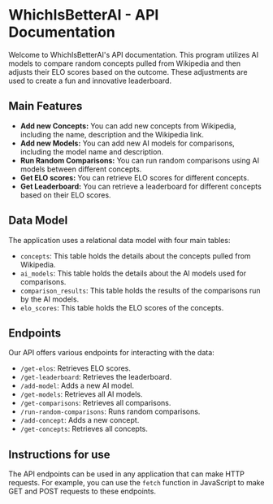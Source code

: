 # WhichIsBetterAI - API Documentation

Welcome to WhichIsBetterAI's API documentation. This program utilizes AI models to compare random concepts pulled from Wikipedia and then adjusts their ELO scores based on the outcome. These adjustments are used to create a fun and innovative leaderboard.

## Main Features

- **Add new Concepts:** You can add new concepts from Wikipedia, including the name, description and the Wikipedia link.
- **Add new Models:** You can add new AI models for comparisons, including the model name and description.
- **Run Random Comparisons:** You can run random comparisons using AI models between different concepts.
- **Get ELO scores:** You can retrieve ELO scores for different concepts.
- **Get Leaderboard:** You can retrieve a leaderboard for different concepts based on their ELO scores.

## Data Model

The application uses a relational data model with four main tables:

- `concepts`: This table holds the details about the concepts pulled from Wikipedia.
- `ai_models`: This table holds the details about the AI models used for comparisons.
- `comparison_results`: This table holds the results of the comparisons run by the AI models.
- `elo_scores`: This table holds the ELO scores of the concepts.

## Endpoints

Our API offers various endpoints for interacting with the data:

- `/get-elos`: Retrieves ELO scores.
- `/get-leaderboard`: Retrieves the leaderboard.
- `/add-model`: Adds a new AI model.
- `/get-models`: Retrieves all AI models.
- `/get-comparisons`: Retrieves all comparisons.
- `/run-random-comparisons`: Runs random comparisons.
- `/add-concept`: Adds a new concept.
- `/get-concepts`: Retrieves all concepts.

## Instructions for use

The API endpoints can be used in any application that can make HTTP requests. For example, you can use the `fetch` function in JavaScript to make GET and POST requests to these endpoints.
